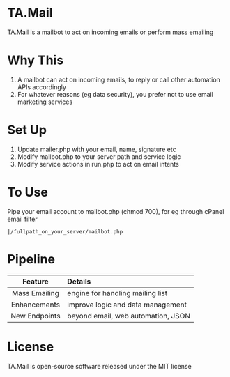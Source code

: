 # TA.Mail
TA.Mail is a mailbot to act on incoming emails or perform mass emailing

# Why This
1. A mailbot can act on incoming emails, to reply or call other automation APIs accordingly
2. For whatever reasons (eg data security), you prefer not to use email marketing services

# Set Up
1. Update mailer.php with your email, name, signature etc
2. Modify mailbot.php to your server path and service logic
3. Modify service actions in run.php to act on email intents

# To Use
Pipe your email account to mailbot.php (chmod 700), for eg through cPanel email filter
```
|/fullpath_on_your_server/mailbot.php
```

# Pipeline
Feature|Details
:-----:|:------
Mass Emailing|engine for handling mailing list
Enhancements|improve logic and data management
New Endpoints|beyond email, web automation, JSON

# License
TA.Mail is open-source software released under the MIT license
